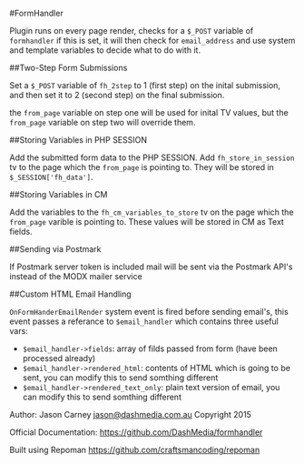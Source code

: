 #FormHandler

Plugin runs on every page render, checks for a `$_POST` variable of `formhandler` if this is set, it will then check for `email_address` and use system and template variables to decide what to do with it.

##Two-Step Form Submissions

Set a `$_POST` variable of `fh_2step` to 1 (first step) on the inital submission, and then set it to 2 (second step) on the final submission.

the `from_page` variable on step one will be used for inital TV values, but the `from_page` variable on step two will override them.

##Storing Variables in PHP SESSION

Add the submitted form data to the PHP SESSION. Add `fh_store_in_session` tv to the page which the `from_page` is pointing to. They will be stored in `$_SESSION['fh_data']`.

##Storing Variables in CM

Add the variables to the `fh_cm_variables_to_store` tv on the page which the `from_page` varible is pointing to. These values will be stored in CM as Text fields.

##Sending via Postmark

If Postmark server token is included mail will be sent via the Postmark API's instead of the MODX mailer service

##Custom HTML Email Handling

`OnFormHanderEmailRender` system event is fired before sending email's, this event passes a referance to `$email_handler` which contains three useful vars:

- `$email_handler->fields`: array of filds passed from form (have been processed already)
- `$email_handler->rendered_html`: contents of HTML which is going to be sent, you can modify this to send somthing different
- `$email_handler->rendered_text_only`: plain text version of email, you can modify this to send somthing different

Author: Jason Carney <jason@dashmedia.com.au>
Copyright 2015

Official Documentation: https://github.com/DashMedia/formhandler

Built using Repoman https://github.com/craftsmancoding/repoman